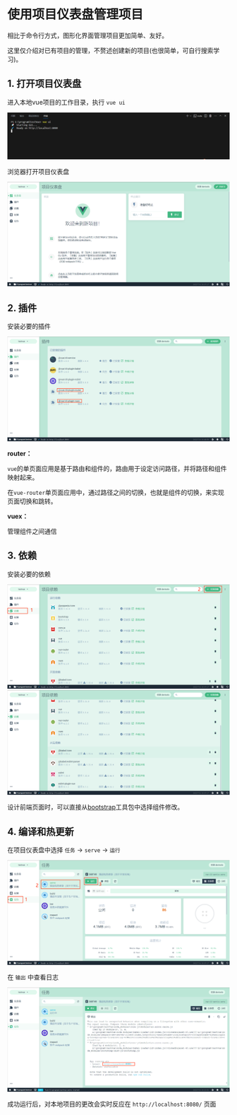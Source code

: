 # 使用项目仪表盘管理项目

相比于命令行方式，图形化界面管理项目更加简单、友好。

这里仅介绍对已有项目的管理，不赘述创建新的项目(也很简单，可自行搜索学习)。

## 1. 打开项目仪表盘

进入本地vue项目的工作目录，执行 `vue ui`

<img src="./images/VueUI.png">

浏览器打开项目仪表盘

<img src="./images/Dashboard.png">

## 2. 插件

安装必要的插件

<img src="./images/Plugins.png">

**router：**

`vue`的单页面应用是基于路由和组件的，路由用于设定访问路径，并将路径和组件映射起来。

在`vue-router`单页面应用中，通过路径之间的切换，也就是组件的切换，来实现页面切换和跳转。

**vuex：**

管理组件之间通信

## 3. 依赖

安装必要的依赖

<img src="./images/Dependencies1.png">

<img src="./images/Dependencies2.png">

设计前端页面时，可以直接从[bootstrap](https://getbootstrap.com/docs/5.3/getting-started/introduction/)工具包中选择组件修改。

## 4. 编译和热更新

在项目仪表盘中选择 `任务` -> `serve` -> `运行`

<img src="./images/RunServe.png">

在 `输出` 中查看日志

<img src="./images/Output.png">

成功运行后，对本地项目的更改会实时反应在 `http://localhost:8080/` 页面